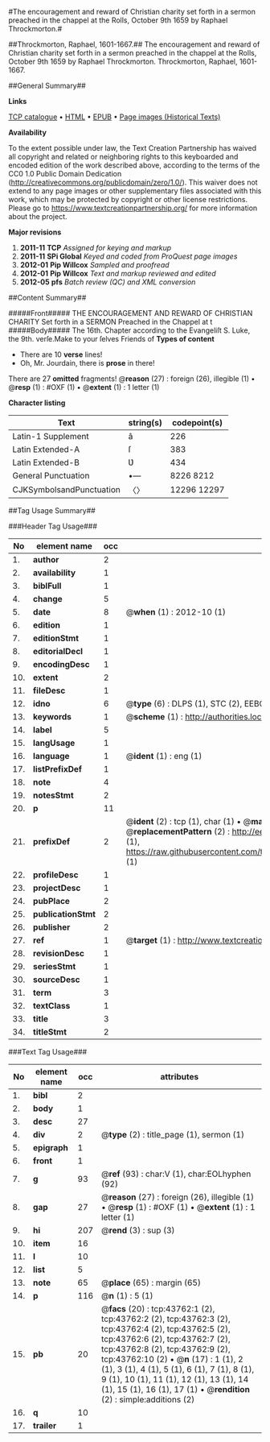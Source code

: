 #The encouragement and reward of Christian charity set forth in a sermon preached in the chappel at the Rolls, October 9th 1659 by Raphael Throckmorton.#

##Throckmorton, Raphael, 1601-1667.##
The encouragement and reward of Christian charity set forth in a sermon preached in the chappel at the Rolls, October 9th 1659 by Raphael Throckmorton.
Throckmorton, Raphael, 1601-1667.

##General Summary##

**Links**

[TCP catalogue](http://www.ota.ox.ac.uk/tcp/)  • 
[HTML](http://tei.it.ox.ac.uk/tcp/Texts-HTML/free/A62/A62510.html)  • 
[EPUB](http://tei.it.ox.ac.uk/tcp/Texts-EPUB/free/A62/A62510.epub) • 
[Page images (Historical Texts)](https://historicaltexts.jisc.ac.uk/eebo-09597875e)

**Availability**

To the extent possible under law, the Text Creation Partnership has waived all copyright and related or neighboring rights to this keyboarded and encoded edition of the work described above, according to the terms of the CC0 1.0 Public Domain Dedication (http://creativecommons.org/publicdomain/zero/1.0/). This waiver does not extend to any page images or other supplementary files associated with this work, which may be protected by copyright or other license restrictions. Please go to https://www.textcreationpartnership.org/ for more information about the project.

**Major revisions**

1. __2011-11__ __TCP__ *Assigned for keying and markup*
1. __2011-11__ __SPi Global__ *Keyed and coded from ProQuest page images*
1. __2012-01__ __Pip Willcox__ *Sampled and proofread*
1. __2012-01__ __Pip Willcox__ *Text and markup reviewed and edited*
1. __2012-05__ __pfs__ *Batch review (QC) and XML conversion*

##Content Summary##

#####Front#####
THE ENCOURAGEMENT AND REWARD OF CHRISTIAN CHARITY Set forth in a SERMON Preached in the Chappel at t
#####Body#####
The 16th. Chapter according to the Evangeliſt S. Luke, the 9th. verſe.Make to your ſelves Friends of
**Types of content**

  * There are 10 **verse** lines!
  * Oh, Mr. Jourdain, there is **prose** in there!

There are 27 **omitted** fragments! 
 @__reason__ (27) : foreign (26), illegible (1)  •  @__resp__ (1) : #OXF (1)  •  @__extent__ (1) : 1 letter (1)

**Character listing**


|Text|string(s)|codepoint(s)|
|---|---|---|
|Latin-1 Supplement|â|226|
|Latin Extended-A|ſ|383|
|Latin Extended-B|Ʋ|434|
|General Punctuation|•—|8226 8212|
|CJKSymbolsandPunctuation|〈〉|12296 12297|

##Tag Usage Summary##

###Header Tag Usage###

|No|element name|occ|attributes|
|---|---|---|---|
|1.|__author__|2||
|2.|__availability__|1||
|3.|__biblFull__|1||
|4.|__change__|5||
|5.|__date__|8| @__when__ (1) : 2012-10 (1)|
|6.|__edition__|1||
|7.|__editionStmt__|1||
|8.|__editorialDecl__|1||
|9.|__encodingDesc__|1||
|10.|__extent__|2||
|11.|__fileDesc__|1||
|12.|__idno__|6| @__type__ (6) : DLPS (1), STC (2), EEBO-CITATION (1), OCLC (1), VID (1)|
|13.|__keywords__|1| @__scheme__ (1) : http://authorities.loc.gov/ (1)|
|14.|__label__|5||
|15.|__langUsage__|1||
|16.|__language__|1| @__ident__ (1) : eng (1)|
|17.|__listPrefixDef__|1||
|18.|__note__|4||
|19.|__notesStmt__|2||
|20.|__p__|11||
|21.|__prefixDef__|2| @__ident__ (2) : tcp (1), char (1)  •  @__matchPattern__ (2) : ([0-9\-]+):([0-9IVX]+) (1), (.+) (1)  •  @__replacementPattern__ (2) : http://eebo.chadwyck.com/downloadtiff?vid=$1&page=$2 (1), https://raw.githubusercontent.com/textcreationpartnership/Texts/master/tcpchars.xml#$1 (1)|
|22.|__profileDesc__|1||
|23.|__projectDesc__|1||
|24.|__pubPlace__|2||
|25.|__publicationStmt__|2||
|26.|__publisher__|2||
|27.|__ref__|1| @__target__ (1) : http://www.textcreationpartnership.org/docs/. (1)|
|28.|__revisionDesc__|1||
|29.|__seriesStmt__|1||
|30.|__sourceDesc__|1||
|31.|__term__|3||
|32.|__textClass__|1||
|33.|__title__|3||
|34.|__titleStmt__|2||


###Text Tag Usage###

|No|element name|occ|attributes|
|---|---|---|---|
|1.|__bibl__|2||
|2.|__body__|1||
|3.|__desc__|27||
|4.|__div__|2| @__type__ (2) : title_page (1), sermon (1)|
|5.|__epigraph__|1||
|6.|__front__|1||
|7.|__g__|93| @__ref__ (93) : char:V (1), char:EOLhyphen (92)|
|8.|__gap__|27| @__reason__ (27) : foreign (26), illegible (1)  •  @__resp__ (1) : #OXF (1)  •  @__extent__ (1) : 1 letter (1)|
|9.|__hi__|207| @__rend__ (3) : sup (3)|
|10.|__item__|16||
|11.|__l__|10||
|12.|__list__|5||
|13.|__note__|65| @__place__ (65) : margin (65)|
|14.|__p__|116| @__n__ (1) : 5 (1)|
|15.|__pb__|20| @__facs__ (20) : tcp:43762:1 (2), tcp:43762:2 (2), tcp:43762:3 (2), tcp:43762:4 (2), tcp:43762:5 (2), tcp:43762:6 (2), tcp:43762:7 (2), tcp:43762:8 (2), tcp:43762:9 (2), tcp:43762:10 (2)  •  @__n__ (17) : 1 (1), 2 (1), 3 (1), 4 (1), 5 (1), 6 (1), 7 (1), 8 (1), 9 (1), 10 (1), 11 (1), 12 (1), 13 (1), 14 (1), 15 (1), 16 (1), 17 (1)  •  @__rendition__ (2) : simple:additions (2)|
|16.|__q__|10||
|17.|__trailer__|1||
